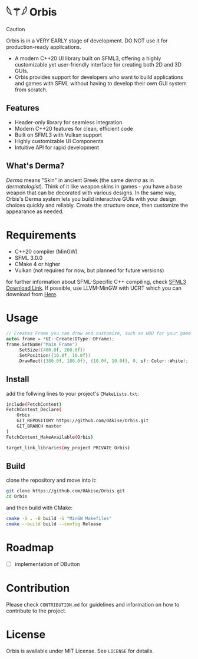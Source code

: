 # 𓆩⚚𓆪 Orbis
> [!CAUTION]
> Orbis is in a VERY EARLY stage of development. DO NOT use it for production-ready applications.

- A modern C++20 UI library built on SFML3, offering a highly customizable yet user-friendly interface for creating both 2D and 3D GUIs.
- Orbis provides support for developers who want to build applications and games with SFML without having to develop their own GUI system from scratch.

## Features
- Header-only library for seamless integration
- Modern C++20 features for clean, efficient code
- Built on SFML3 with Vulkan support
- Highly customizable UI Components
- Intuitive API for rapid development

## What's Derma?
_Derma_ means "Skin" in ancient Greek (the same _derma_ as in _dermatologist_). Think of it like weapon skins in games - you have a base weapon that can be decorated with various designs.
In the same way, Orbis's Derma system lets you build interactive GUIs with your design choices quickly and reliably. Create the structure once, then customize the appearance as needed.

# Requirements
- C++20 compiler (MinGW)
- SFML 3.0.0
- CMake 4 or higher
- Vulkan (not required for now, but planned for future versions)

for further information about SFML-Specific C++ compiling, check [SFML3 Download Link](https://www.sfml-dev.org/download/sfml/3.0.0/).
If possible, use LLVM-MinGW with UCRT which you can download from [Here](https://github.com/mstorsjo/llvm-mingw/releases).

# Usage
```cpp
// Creates Frame you can draw and customize, such as HUD for your game.
auto& frame = *UI::Create(DType::DFrame);
frame.SetName("Main Frame")
    .SetSize({400.0f, 200.0f})
    .SetPosition({10.0f, 10.0f})
    .DrawRect({380.0f, 180.0f}, {10.0f, 10.0f}, 0, sf::Color::White);
```

## Install
add the follwing lines to your project's `CMakeLists.txt`:
```bash
include(FetchContent)
FetchContent_Declare(
    Orbis
    GIT_REPOSITORY https://github.com/0Akise/Orbis.git
    GIT_BRANCH master
)
FetchContent_MakeAvailable(Orbis)

target_link_libraries(my_project PRIVATE Orbis)
```

## Build
clone the repository and move into it:
```bash
git clone https://github.com/0Akise/Orbis.git
cd Orbis
```

and then build with CMake:
```bash
cmake -S . -B build -G "MinGW Makefiles"
cmake --build build --config Release
```

# Roadmap
- [ ] implementation of DButton

# Contribution
Please check `CONTRIBUTION.md` for guidelines and information on how to contribute to the project.

# License
Orbis is available under MIT License. See `LICENSE` for details.
